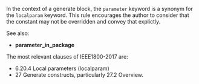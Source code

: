 In the context of a generate block, the `parameter` keyword is a synonym for
the `localparam` keyword.
This rule encourages the author to consider that the constant may not be
overridden and convey that explictly.

See also:

- **parameter_in_package**

The most relevant clauses of IEEE1800-2017 are:

- 6.20.4 Local parameters (localparam)
- 27 Generate constructs, particularly 27.2 Overview.
